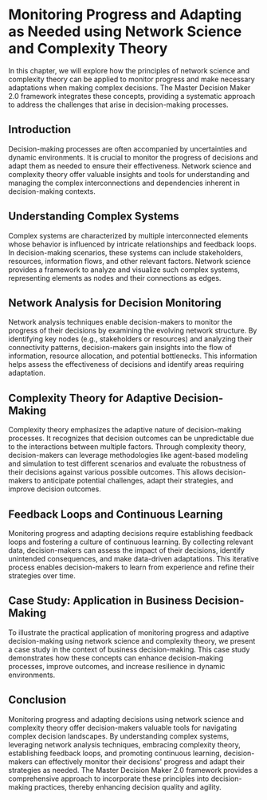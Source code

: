 # Monitoring Progress and Adapting as Needed using Network Science and Complexity Theory

In this chapter, we will explore how the principles of network science and complexity theory can be applied to monitor progress and make necessary adaptations when making complex decisions. The Master Decision Maker 2.0 framework integrates these concepts, providing a systematic approach to address the challenges that arise in decision-making processes.

## Introduction

Decision-making processes are often accompanied by uncertainties and dynamic environments. It is crucial to monitor the progress of decisions and adapt them as needed to ensure their effectiveness. Network science and complexity theory offer valuable insights and tools for understanding and managing the complex interconnections and dependencies inherent in decision-making contexts.

## Understanding Complex Systems

Complex systems are characterized by multiple interconnected elements whose behavior is influenced by intricate relationships and feedback loops. In decision-making scenarios, these systems can include stakeholders, resources, information flows, and other relevant factors. Network science provides a framework to analyze and visualize such complex systems, representing elements as nodes and their connections as edges.

## Network Analysis for Decision Monitoring

Network analysis techniques enable decision-makers to monitor the progress of their decisions by examining the evolving network structure. By identifying key nodes (e.g., stakeholders or resources) and analyzing their connectivity patterns, decision-makers gain insights into the flow of information, resource allocation, and potential bottlenecks. This information helps assess the effectiveness of decisions and identify areas requiring adaptation.

## Complexity Theory for Adaptive Decision-Making

Complexity theory emphasizes the adaptive nature of decision-making processes. It recognizes that decision outcomes can be unpredictable due to the interactions between multiple factors. Through complexity theory, decision-makers can leverage methodologies like agent-based modeling and simulation to test different scenarios and evaluate the robustness of their decisions against various possible outcomes. This allows decision-makers to anticipate potential challenges, adapt their strategies, and improve decision outcomes.

## Feedback Loops and Continuous Learning

Monitoring progress and adapting decisions require establishing feedback loops and fostering a culture of continuous learning. By collecting relevant data, decision-makers can assess the impact of their decisions, identify unintended consequences, and make data-driven adaptations. This iterative process enables decision-makers to learn from experience and refine their strategies over time.

## Case Study: Application in Business Decision-Making

To illustrate the practical application of monitoring progress and adaptive decision-making using network science and complexity theory, we present a case study in the context of business decision-making. This case study demonstrates how these concepts can enhance decision-making processes, improve outcomes, and increase resilience in dynamic environments.

## Conclusion

Monitoring progress and adapting decisions using network science and complexity theory offer decision-makers valuable tools for navigating complex decision landscapes. By understanding complex systems, leveraging network analysis techniques, embracing complexity theory, establishing feedback loops, and promoting continuous learning, decision-makers can effectively monitor their decisions' progress and adapt their strategies as needed. The Master Decision Maker 2.0 framework provides a comprehensive approach to incorporate these principles into decision-making practices, thereby enhancing decision quality and agility.
